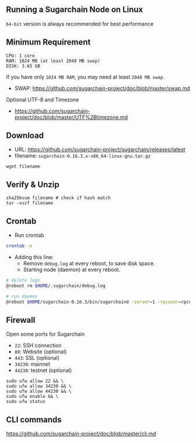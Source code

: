 Running a Sugarchain Node on Linux
----------------------------------
`64-bit` version is always recommended for best performance

## Minimum Requirement
```
CPU: 1 core
RAM: 1024 MB (at least 2048 MB swap)
DISK: 3.65 GB
```

If you have only `1024 MB RAM`, you may need at least `2048 MB swap`.
- SWAP: https://github.com/sugarchain-project/doc/blob/master/swap.md

Optional UTF-8 and Timezone
- https://github.com/sugarchain-project/doc/blob/master/UTF%2Btimezone.md

## Download
- URL: https://github.com/sugarchain-project/sugarchain/releases/latest
- filename: `sugarchain-0.16.3.x-x86_64-linux-gnu.tar.gz`

```
wget filename
```

## Verify & Unzip
```
sha256sum filename # check if hash match
tar -xvzf filename
```

## Crontab

- Run crontab
```bash
crontab -e
```

- Adding this line:
  * Remove `debug.log` at every reboot, to save disk space.
  * Starting node (daemon) at every reboot.
```bash
# delete logs
@reboot rm $HOME/.sugarchain/debug.log

# run daemon
@reboot $HOME/sugarchain-0.16.3/bin/sugarchaind -server=1 -rpcuser=rpcuser -rpcpassword=rpcpassword -daemon
```

## Firewall
Open some ports for Sugarchain
  * `22`: SSH connection
  * `80`: Website (optional)
  * `443`: SSL (optional)
  * `34230`: mainnet
  * `44230`: testnet (optional)

```
sudo ufw allow 22 && \
sudo ufw allow 34230 && \
sudo ufw allow 44230 && \
sudo ufw enable && \
sudo ufw status
```

## CLI commands
https://github.com/sugarchain-project/doc/blob/master/cli.md
